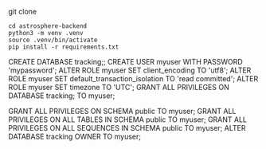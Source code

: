 git clone
```
cd astrosphere-backend
python3 -m venv .venv
source .venv/bin/activate
pip install -r requirements.txt
```
CREATE DATABASE tracking;;
CREATE USER myuser WITH PASSWORD 'mypassword';
ALTER ROLE myuser SET client_encoding TO 'utf8';
ALTER ROLE myuser SET default_transaction_isolation TO 'read committed';
ALTER ROLE myuser SET timezone TO 'UTC';
GRANT ALL PRIVILEGES ON DATABASE tracking; TO myuser;


GRANT ALL PRIVILEGES ON SCHEMA public TO myuser;
GRANT ALL PRIVILEGES ON ALL TABLES IN SCHEMA public TO myuser;
GRANT ALL PRIVILEGES ON ALL SEQUENCES IN SCHEMA public TO myuser;
ALTER DATABASE tracking OWNER TO myuser; 